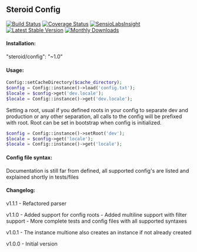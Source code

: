 ## Steroid Config
[![Build Status](https://travis-ci.org/ZacharieBaptiste/SteroidConfig.svg?branch=master)](https://travis-ci.org/ZacharieBaptiste/SteroidConfig)
[![Coverage Status](https://coveralls.io/repos/ZacharieBaptiste/SteroidConfig/badge.svg)](https://coveralls.io/r/ZacharieBaptiste/SteroidConfig)
[![SensioLabsInsight](https://insight.sensiolabs.com/projects/25eab8de-8a2b-4d11-bb15-8057c5970a4a/mini.png)](https://insight.sensiolabs.com/projects/25eab8de-8a2b-4d11-bb15-8057c5970a4a)
[![Latest Stable Version](https://poser.pugx.org/steroid/config/v/stable.svg)](https://packagist.org/packages/steroid/config)
[![Monthly Downloads](https://poser.pugx.org/steroid/config/d/monthly.png)](https://packagist.org/packages/steroid/config)

#### Installation:
"steroid/config": "~1.0"

#### Usage:
```php
Config::setCacheDirectory($cache_directory);
$config = Config::instance()->load('config.txt');
$locale = $config->get('dev.locale');
$locale = Config::instance()->get('dev.locale');
```

Setting a root, usual if you defined roots in your config to separate dev and production or any other separation, all calls to the config will be prefixed with root.
Root can be set in bootstrap when config is initialized.

```php
$config = Config::instance()->setRoot('dev');
$locale = $config->get('locale');
$locale = Config::instance()->get('locale');
```

#### Config file syntax:
Documentation is still far from defined, all supported config's are listed and explained shortly in tests/files

#### Changelog:

v1.1.1 - Refactored parser

v1.1.0 - Added support for config roots
	 - Added multiline support with filter support
	 - More complete tests and config files with all supported syntaxes

v1.0.1 - The instance multione also creates an instance if not already created

v1.0.0 - Initial version
